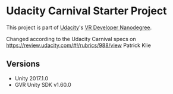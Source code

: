 # Udacity Carnival Starter Project

This project is part of [Udacity](https://www.udacity.com "Udacity - Be in demand")'s [VR Developer Nanodegree](https://www.udacity.com/course/vr-developer-nanodegree--nd017).

Changed according to the Udacity Carnival specs on https://review.udacity.com/#!/rubrics/988/view
Patrick Klie

## Versions
- Unity 2017.1.0
- GVR Unity SDK v1.60.0

